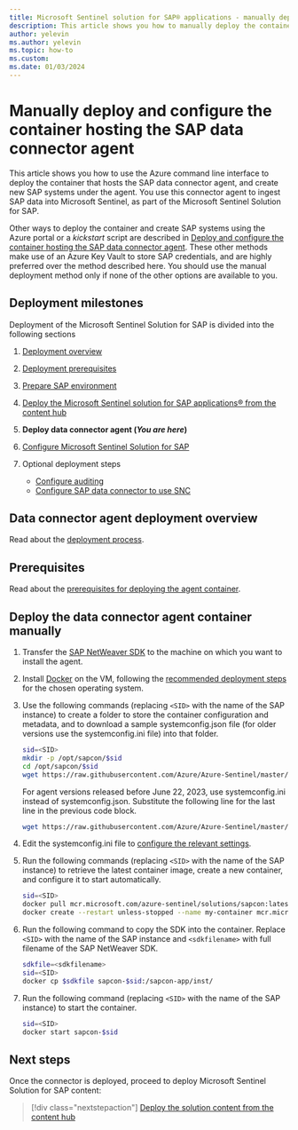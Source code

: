 ```yaml
---
title: Microsoft Sentinel solution for SAP® applications - manually deploy and configure the SAP data connector agent container using the command line
description: This article shows you how to manually deploy the container that hosts the SAP data connector agent, using the Azure command line interface, in order to ingest SAP data into Microsoft Sentinel, as part of the Microsoft Sentinel Solution for SAP.
author: yelevin
ms.author: yelevin
ms.topic: how-to
ms.custom:
ms.date: 01/03/2024
---
```


# Manually deploy and configure the container hosting the SAP data connector agent

This article shows you how to use the Azure command line interface to deploy the container that hosts the SAP data connector agent, and create new SAP systems under the agent. You use this connector agent to ingest SAP data into Microsoft Sentinel, as part of the Microsoft Sentinel Solution for SAP. 

Other ways to deploy the container and create SAP systems using the Azure portal or a *kickstart* script are described in [Deploy and configure the container hosting the SAP data connector agent](deploy-data-connector-agent-container.md). These other methods make use of an Azure Key Vault to store SAP credentials, and are highly preferred over the method described here. You should use the manual deployment method only if none of the other options are available to you.

## Deployment milestones

Deployment of the Microsoft Sentinel Solution for SAP is divided into the following sections

1. [Deployment overview](deployment-overview.md)

1. [Deployment prerequisites](prerequisites-for-deploying-sap-continuous-threat-monitoring.md)

1. [Prepare SAP environment](preparing-sap.md)

1. [Deploy the Microsoft Sentinel solution for SAP applications® from the content hub](deploy-sap-security-content.md) 

1. **Deploy data connector agent (*You are here*)**

1. [Configure Microsoft Sentinel Solution for SAP](deployment-solution-configuration.md)

1. Optional deployment steps
   - [Configure auditing](configure-audit.md)
   - [Configure SAP data connector to use SNC](configure-snc.md)

## Data connector agent deployment overview

Read about the [deployment process](deploy-data-connector-agent-container.md#data-connector-agent-deployment-overview).

## Prerequisites

Read about the [prerequisites for deploying the agent container](deploy-data-connector-agent-container.md#prerequisites).

## Deploy the data connector agent container manually

1. Transfer the [SAP NetWeaver SDK](https://aka.ms/sap-sdk-download) to the machine on which you want to install the agent.

1. Install [Docker](https://www.docker.com/) on the VM, following the [recommended deployment steps](https://docs.docker.com/engine/install/) for the chosen operating system.

1. Use the following commands (replacing `<SID>` with the name of the SAP instance) to create a folder to store the container configuration and metadata, and to download a sample systemconfig.json file (for older versions use the systemconfig.ini file) into that folder.

   ```bash
   sid=<SID>
   mkdir -p /opt/sapcon/$sid
   cd /opt/sapcon/$sid
   wget https://raw.githubusercontent.com/Azure/Azure-Sentinel/master/Solutions/SAP/template/systemconfig.json
   ```

   For agent versions released before June 22, 2023, use systemconfig.ini instead of systemconfig.json. Substitute the following line for the last line in the previous code block.

   ```bash
   wget https://raw.githubusercontent.com/Azure/Azure-Sentinel/master/Solutions/SAP/template/systemconfig.ini 
   ```

1. Edit the systemconfig.ini file to [configure the relevant settings](reference-systemconfig.md).

1. Run the following commands (replacing `<SID>` with the name of the SAP instance) to retrieve the latest container image, create a new container, and configure it to start automatically.

   ```bash
   sid=<SID>
   docker pull mcr.microsoft.com/azure-sentinel/solutions/sapcon:latest
   docker create --restart unless-stopped --name my-container mcr.microsoft.com/azure-sentinel/solutions/sapcon   
   ```

1. Run the following command to copy the SDK into the container. Replace `<SID>` with the name of the SAP instance and `<sdkfilename>` with full filename of the SAP NetWeaver SDK.

   ```bash
   sdkfile=<sdkfilename> 
   sid=<SID>
   docker cp $sdkfile sapcon-$sid:/sapcon-app/inst/
   ```

1. Run the following command (replacing `<SID>` with the name of the SAP instance) to start the container.

   ```bash
   sid=<SID>
   docker start sapcon-$sid
   ```

<!-- --- -->

## Next steps

Once the connector is deployed, proceed to deploy Microsoft Sentinel Solution for SAP content:
> [!div class="nextstepaction"]
> [Deploy the solution content from the content hub](deploy-sap-security-content.md)
